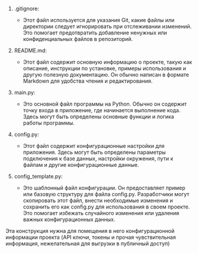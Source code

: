 1. .gitignore:
   - Этот файл используется для указания Git, какие файлы или директории следует игнорировать при отслеживании изменений. Это помогает предотвратить добавление ненужных или конфиденциальных файлов в репозиторий.

2. README.md:
   - Этот файл содержит основную информацию о проекте, такую как описание, инструкции по установке, примеры использования и другую полезную документацию. Он обычно написан в формате Markdown для удобства чтения и редактирования.

3. main.py:
   - Это основной файл программы на Python. Обычно он содержит точку входа в приложение, где начинается выполнение кода. Здесь могут быть определены основные функции и логика работы программы.

4. config.py:
   - Этот файл содержит конфигурационные настройки для приложения. Здесь могут быть определены параметры подключения к базе данных, настройки окружения, пути к файлам и другие конфигурационные данные.

5. config_template.py:
   - Это шаблонный файл конфигурации. Он предоставляет пример или базовую структуру для файла config.py. Разработчики могут скопировать этот файл, внести необходимые изменения и сохранить его как config.py для использования в своем проекте. Это помогает избежать случайного изменения или удаления важных конфигурационных данных.

Эта конструкция нужна для помещения в него конфигурационной информации проекта (API ключи, токены и прочая чувствительная информация, нежелательная для выгрузки в публичный доступ)